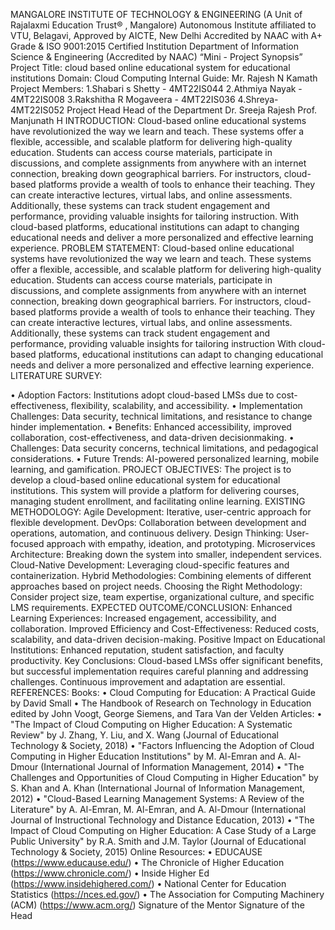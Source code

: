 MANGALORE INSTITUTE OF TECHNOLOGY & ENGINEERING
(A Unit of Rajalaxmi Education Trust®
, Mangalore)
Autonomous Institute affiliated to VTU, Belagavi, Approved by AICTE, New Delhi
Accredited by NAAC with A+ Grade & ISO 9001:2015 Certified Institution
Department of Information Science & Engineering
(Accredited by NAAC)
 “Mini - Project Synopsis”
 Project Title: cloud based online educational system for educational institutions
Domain: Cloud Computing
Internal Guide: Mr. Rajesh N Kamath
Project Members:
1.Shabari s Shetty - 4MT22IS044
2.Athmiya Nayak - 4MT22IS008
3.Rakshitha R Mogaveera - 4MT22IS036
4.Shreya- 4MT22IS052
Project Head Head of the Department
Dr. Sreeja Rajesh Prof. Manjunath H
INTRODUCTION:
Cloud-based online educational systems have revolutionized the way we learn and teach. These systems offer
a flexible, accessible, and scalable platform for delivering high-quality education. Students can access course
materials, participate in discussions, and complete assignments from anywhere with an internet connection,
breaking down geographical barriers.
For instructors, cloud-based platforms provide a wealth of tools to enhance their teaching. They can create
interactive lectures, virtual labs, and online assessments. Additionally, these systems can track student
engagement and performance, providing valuable insights for tailoring instruction.
With cloud-based platforms, educational institutions can adapt to changing educational needs and deliver a
more personalized and effective learning experience.
PROBLEM STATEMENT:
Cloud-based online educational systems have revolutionized the way we learn and teach. These systems offer
a flexible, accessible, and scalable platform for delivering high-quality education. Students can access course
materials, participate in discussions, and complete assignments from anywhere with an internet connection, breaking
down geographical barriers.
For instructors, cloud-based platforms provide a wealth of tools to enhance their teaching. They can create
interactive lectures, virtual labs, and online assessments. Additionally, these systems can track student engagement
and performance, providing valuable insights for tailoring instruction
With cloud-based platforms, educational institutions can adapt to changing educational needs and deliver a
more personalized and effective learning experience.
LITERATURE SURVEY:

• Adoption Factors: Institutions adopt cloud-based LMSs due to cost-effectiveness, flexibility, scalability, and
accessibility.
• Implementation Challenges: Data security, technical limitations, and resistance to change hinder
implementation.
• Benefits: Enhanced accessibility, improved collaboration, cost-effectiveness, and data-driven decisionmaking.
• Challenges: Data security concerns, technical limitations, and pedagogical considerations.
• Future Trends: AI-powered personalized learning, mobile learning, and gamification.
PROJECT OBJECTIVES:
The project is to develop a cloud-based online educational system for educational institutions. This system will
provide a platform for delivering courses, managing student enrollment, and facilitating online learning.
EXISTING METHODOLOGY:
Agile Development: Iterative, user-centric approach for flexible development.
DevOps: Collaboration between development and operations, automation, and continuous delivery.
Design Thinking: User-focused approach with empathy, ideation, and prototyping.
Microservices Architecture: Breaking down the system into smaller, independent services.
Cloud-Native Development: Leveraging cloud-specific features and containerization.
Hybrid Methodologies: Combining elements of different approaches based on project needs.
Choosing the Right Methodology: Consider project size, team expertise, organizational culture, and specific LMS
requirements.
EXPECTED OUTCOME/CONCLUSION:
Enhanced Learning Experiences: Increased engagement, accessibility, and collaboration.
Improved Efficiency and Cost-Effectiveness: Reduced costs, scalability, and data-driven decision-making.
Positive Impact on Educational Institutions: Enhanced reputation, student satisfaction, and faculty productivity.
Key Conclusions: Cloud-based LMSs offer significant benefits, but successful implementation requires careful
planning and addressing challenges. Continuous improvement and adaptation are essential.
REFERENCES:
Books:
• Cloud Computing for Education: A Practical Guide by David Small
• The Handbook of Research on Technology in Education edited by John Voogt, George Siemens, and Tara
Van der Velden
Articles:
• "The Impact of Cloud Computing on Higher Education: A Systematic Review" by J. Zhang, Y. Liu, and X.
Wang (Journal of Educational Technology & Society, 2018)
• "Factors Influencing the Adoption of Cloud Computing in Higher Education Institutions" by M. Al-Emran
and A. Al-Dmour (International Journal of Information Management, 2014)
• "The Challenges and Opportunities of Cloud Computing in Higher Education" by S. Khan and A. Khan
(International Journal of Information Management, 2012)
• "Cloud-Based Learning Management Systems: A Review of the Literature" by A. Al-Emran, M. Al-Emran,
and A. Al-Dmour (International Journal of Instructional Technology and Distance Education, 2013)
• "The Impact of Cloud Computing on Higher Education: A Case Study of a Large Public University" by R.A.
Smith and J.M. Taylor (Journal of Educational Technology & Society, 2015)
Online Resources:
• EDUCAUSE (<https://www.educause.edu/>)
• The Chronicle of Higher Education (<https://www.chronicle.com/>)
• Inside Higher Ed (<https://www.insidehighered.com/>)
• National Center for Education Statistics (https://nces.ed.gov/)
• The Association for Computing Machinery (ACM) (https://www.acm.org/)
Signature of the Mentor Signature of the Head
